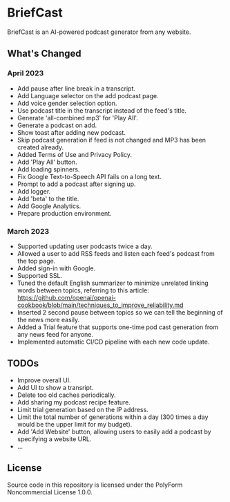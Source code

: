 # BriefCast

BriefCast is an AI-powered podcast generator from any website.

## What's Changed

### April 2023

- Add pause after line break in a transcript.
- Add Language selector on the add podcast page.
- Add voice gender selection option.
- Use podcast title in the transcript instead of the feed's title.
- Generate 'all-combined mp3' for 'Play All'.
- Generate a podcast on add.
- Show toast after adding new podcast.
- Skip podcast generation if feed is not changed and MP3 has been created already.
- Added Terms of Use and Privacy Policy.
- Add 'Play All' button.
- Add loading spinners.
- Fix Google Text-to-Speech API fails on a long text.
- Prompt to add a podcast after signing up.
- Add logger.
- Add 'beta' to the title.
- Add Google Analytics.
- Prepare production environment.


### March 2023

- Supported updating user podcasts twice a day.
- Allowed a user to add RSS feeds and listen each feed's podcast from the top page.
- Added sign-in with Google.
- Supported SSL.
- Tuned the default English summarizer to minimize unrelated linking words between topics, referring to this article: https://github.com/openai/openai-cookbook/blob/main/techniques_to_improve_reliability.md
- Inserted 2 second pause between topics so we can tell the beginning of the news more easily.
- Added a Trial feature that supports one-time pod cast generation from any news feed for anyone.
- Implemented automatic CI/CD pipeline with each new code update.

## TODOs

- Improve overall UI.
- Add UI to show a transript.
- Delete too old caches periodically.
- Add sharing my podcast recipe feature.
- Limit trial generation based on the IP address.
- Limit the total number of generations within a day (300 times a day would be the upper limit for my budget).
- Add 'Add Website' button, allowing users to easily add a podcast by specifying a website URL.
- ...

## License

Source code in this repository is licensed under the PolyForm Noncommercial License 1.0.0.
